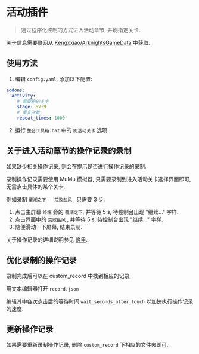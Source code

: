 # 活动插件


> 通过程序化控制的方式进入活动章节, 并刷指定关卡. 

关卡信息需要联网从 [Kengxxiao/ArknightsGameData](https://github.com/Kengxxiao/ArknightsGameData) 中获取.


## 使用方法

1. 编辑 `config.yaml`, 添加以下配置:
```yaml
addons:
  activity:
    # 需要刷的关卡
    stage: SV-9
    # 重复次数
    repeat_times: 1000
```

2. 运行 `整合工具箱.bat` 中的 `刷活动关卡` 选项.


## 关于进入活动章节的操作记录的录制

如果缺少相关操作记录, 则会在提示是否进行操作记录的录制.

录制操作记录需要使用 MuMu 模拟器, 只需要录制到进入活动关卡选择界面即可, 无需点击具体的某个关卡.

例如录制 `覆潮之下 - 荒败盐风` , 只需要 3 步:

1. 点击主屏幕 `终端` 旁的 `覆潮之下`, 并等待 5 s, 待控制台出现 "继续..." 字样.
1. 点击界面中的 `荒败盐风` , 并等待 5 s, 待控制台出现 "继续..." 字样.
1. 随便滑动一下屏幕, 结束录制.

关于操作记录的详细说明参见 [这里](../../custom_record/readme.md).

## 优化录制的操作记录

录制完成后可以在 custom_record 中找到相应的记录, 

用文本编辑器打开 `record.json`

编辑其中各次点击后的等待时间 `wait_seconds_after_touch` 以加快执行操作记录的速度.

## 更新操作记录

如果需要重新录制操作记录, 删除 `custom_record` 下相应的文件夹即可.

